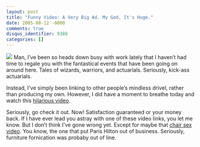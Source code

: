 ```yaml
---
layout: post
title: "Funny Video: A Very Big Ad. My God, It's Huge."
date: 2005-08-12 -0800
comments: true
disqus_identifier: 9388
categories: []
---
```

![](http://haacked.com/images/BigAd.jpg) Man, I’ve been so heads down
busy with work lately that I haven’t had time to regale you with the
fantastical events that have been going on around here. Tales of
wizards, warriors, and actuarials. Seriously, kick-ass actuarials.

Instead, I’ve simply been linking to other people’s mindless drivel,
rather than producing my own. However, I did have a moment to breathe
today and watch this [hilarious
video](http://www.hugi.is/hahradi/bigboxes.php?box_id=51208&f_id=1395).

Seriously, go check it out. Now! Satisfaction guaranteed or your money
back. If I have ever lead you astray with one of these video links, you
let me know. But I don’t think I’ve gone wrong yet. Except for maybe
that [chair sex video](http://haacked.com/archive/2005/07/11/8602.aspx).
You know, the one that put Paris Hilton out of business. Seriously,
furniture fornication was probaby out of line.


